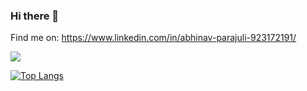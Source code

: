 ### Hi there 👋

<!--
**AbhiPj/AbhiPj** is a ✨ _special_ ✨ repository because its `README.md` (this file) appears on your GitHub profile.

Here are some ideas to get you started:

- 🔭 I’m currently working on ...
- 🌱 I’m currently learning ...
- 👯 I’m looking to collaborate on ...
- 🤔 I’m looking for help with ...
- 💬 Ask me about ...
- 📫 How to reach me: ...
- 😄 Pronouns: ...
- ⚡ Fun fact: ...
-->
Find me on: https://www.linkedin.com/in/abhinav-parajuli-923172191/


![](https://komarev.com/ghpvc/?username=AbhiPj)

[![Top Langs](https://github-readme-stats.vercel.app/api/top-langs/?username=AbhiPj&layout=compact)](https://github.com/AbhiPj/github-readme-stats)
